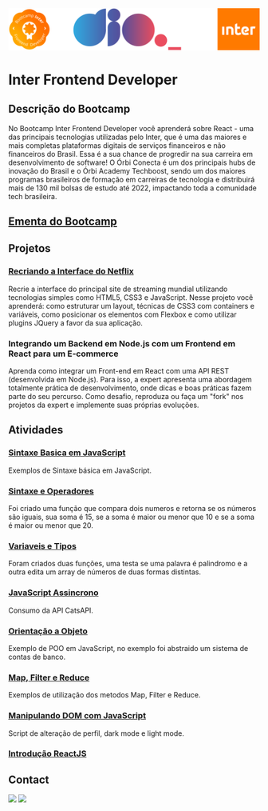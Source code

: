 <img alt="logo Bootcamp Inter Frontend Developer" src="https://github.com/joaomhernandes/DIO_Activities/blob/main/Assets/InterFrontendDeveloper.svg" style="width: 100%, height: auto, margin-left: auto, margin-left: auto" />

# Inter Frontend Developer

## Descrição do Bootcamp

No Bootcamp Inter Frontend Developer você aprenderá sobre React - uma das principais tecnologias utilizadas pelo Inter, que é uma das maiores e mais completas plataformas digitais de serviços financeiros e não financeiros do Brasil. Essa é a sua chance de progredir na sua carreira em desenvolvimento de software! O Órbi Conecta é um dos principais hubs de inovação do Brasil e o Órbi Academy Techboost, sendo um dos maiores programas brasileiros de formação em carreiras de tecnologia e distribuirá mais de 130 mil bolsas de estudo até 2022, impactando toda a comunidade tech brasileira.

## [Ementa do Bootcamp](https://github.com/joaomhernandes/DIO_Activities/blob/main/Assets/ementaInterFrontendDeveloper.md)

## Projetos

### [Recriando a Interface do Netflix](https://github.com/joaomhernandes/netflix-clone)

Recrie a interface do principal site de streaming mundial utilizando tecnologias simples como HTML5, CSS3 e JavaScript. Nesse projeto você aprenderá: como estruturar um layout, técnicas de CSS3 com containers e variáveis, como posicionar os elementos com Flexbox e como utilizar plugins JQuery a favor da sua aplicação.

### Integrando um Backend em Node.js com um Frontend em React para um E-commerce

Aprenda como integrar um Front-end em React com uma API REST (desenvolvida em Node.js). Para isso, a expert apresenta uma abordagem totalmente prática de desenvolvimento, onde dicas e boas práticas fazem parte do seu percurso. Como desafio, reproduza ou faça um "fork" nos projetos da expert e implemente suas próprias evoluções.

## Atividades

### [Sintaxe Basica em JavaScript](https://github.com/joaomhernandes/DIO_Activities/tree/main/InterFrontendDeveloper/SintaxeBasicaJavaScript)

Exemplos de Sintaxe básica em JavaScript.

### [Sintaxe e Operadores](https://github.com/joaomhernandes/DIO_Activities/tree/main/InterFrontendDeveloper/SintaxeEOperadores)

Foi criado uma função que compara dois numeros e retorna se os números são iguais, sua soma é 15, se a soma é maior ou menor que 10 e se a soma é maior ou menor que 20.

### [Variaveis e Tipos](https://github.com/joaomhernandes/DIO_Activities/tree/main/InterFrontendDeveloper/VariaveisETipos)

Foram criados duas funções, uma testa se uma palavra é palindromo e a outra edita um array de números de duas formas distintas.

### [JavaScript Assincrono](https://github.com/joaomhernandes/DIO_Activities/tree/main/InterFrontendDeveloper/JavaScriptAssincrono)

Consumo da API CatsAPI.

### [Orientação a Objeto](https://github.com/joaomhernandes/DIO_Activities/tree/main/InterFrontendDeveloper/OrientacaoAObjeto)

Exemplo de POO em JavaScript, no exemplo foi abstraido um sistema de contas de banco.

### [Map, Filter e Reduce](https://github.com/joaomhernandes/DIO_Activities/tree/main/InterFrontendDeveloper/MapFilterReduce)

Exemplos de utilização dos metodos Map, Filter e Reduce.

### [Manipulando DOM com JavaScript](https://github.com/joaomhernandes/DIO_Activities/tree/main/InterFrontendDeveloper/ManipulandoDOM)

Script de alteração de perfil, dark mode e light mode.

### [Introdução ReactJS](https://github.com/joaomhernandes/DIO_Activities/tree/main/InterFrontendDeveloper/IntroducaoReactJS)

## Contact

<a href="https://www.linkedin.com/in/joão-maurício-hernandes-carrenho/" target="_blank"><img src="https://img.shields.io/badge/-LinkedIn-%230077B5?style=for-the-badge&logo=linkedin&logoColor=white" target="_blank"></a> <a href="https://github.com/joaomhernandes" target="_blank"><img src="https://img.shields.io/github/followers/joaomhernandes?label=Joaomhernandes&style=for-the-badge" target="_blank"></a> 
